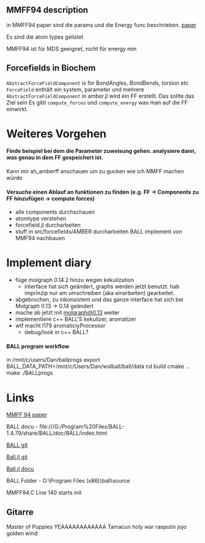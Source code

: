 ## MMFF94 description

in MMFF94 paper sind die params und die Energy func beschrieben. [paper](https://onlinelibrary.wiley.com/doi/10.1002/(SICI)1096-987X(199604)17:5/6%3C490::AID-JCC1%3E3.0.CO;2-P)

Es sind die atom types gelistet

MMFF94 ist für MDS geeignet, nicht für energy min

## Forcefields in Biochem

`AbstractForceFieldComponent` is for BondAngles, BondBends, torsion etc
`ForceField` enthält ein system, parameter und mehrere `AbstractForceFieldComponent`
in amber.jl wird ein FF erstellt. Das sollte das Ziel sein
Es gibt `compute_forces` und `compute_energy` was man auf die FF einwirkt.

# Weiteres Vorgehen

#### Finde beispiel bei dem die Parameter zuweisung gehen. analysiere dann, was genau in dem FF gespeichert ist.
 
Kann mir ah_amberff anschauen um zu gucken wie ich MMFF machen würde
#### Versuche einen Ablauf an funktionen zu finden (e.g. FF -> Components zu FF hinzufügen -> compute forces)
-   alle components durchschauen
-   atomtype verstehen
-   forcefield.jl durcharbeiten
-   stuff in src/forcefields/AMBER durcharbeiten
BALL implement von MMF94 nachbauen

# Implement diary
-   füge molgraph 0.14.2 hinzu wegen kekulization
    -   interface hat sich geändert, graphs werden jetzt benutzt. hab imprinzip nur am umschreiben (aka einarbeiten) gearbeitet.
-   abgebrochen, zu inkonsistent und das ganze interface hat sich bei Molgraph 0.13 -> 0.14 geändert
- mache ab jetzt mit molgraph@0.13 weiter
- implementiere c++ BALL'S kekulizer, aromatizer
- wtf macht l179 aromaticiyProcessor
    - debug/look in c++ BALL?
#### BALL program workflow

in /mnt/c/users/Dan/ballprogs
export BALL_DATA_PATH=/mnt/c/Users/Dan/wslball/ball/data
cd build
cmake ..
make
./BALLprogs

# Links
[MMFF 94 paper](https://onlinelibrary.wiley.com/doi/10.1002/(SICI)1096-987X(199604)17:5/6%3C490::AID-JCC1%3E3.0.CO;2-P)

BALL docu - file:///G:/Program%20Files/BALL-1.4.79/share/BALL/doc/BALL/index.html

[BALL git](https://github.com/BALL-Project/ball)

[Ball.jl git](https://github.com/hildebrandtlab/BiochemicalAlgorithms.jl/tree/ah/amberff)

[Ball.jl docu](./docs/build/index.html)

BALL Folder - G:\Program Files (x86)\ball\source

MMFF94.C Line 140 starts init


## Gitarre
Master of Puppies YEAAAAAAAAAAAA
Tamacun
holy war
rasputin
jojo golden wind